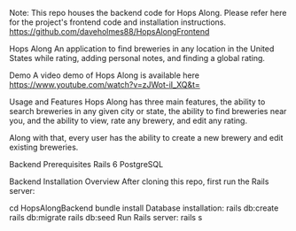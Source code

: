 Note: This repo houses the backend code for Hops Along. Please refer here for the project's frontend code and installation instructions. https://github.com/daveholmes88/HopsAlongFrontend

Hops Along
An application to find breweries in any location in the United States while rating, adding personal notes, and finding a global rating. 

Demo
A video demo of Hops Along is available here https://www.youtube.com/watch?v=zJWot-iI_XQ&t=

Usage and Features
Hops Along has three main features, the ability to search breweries in any given city or state, the ability to find breweries near you, and the ability to view, rate any brewery, and edit any rating.

Along with that, every user has the ability to create a new brewery and edit existing breweries. 

Backend Prerequisites
Rails 6
PostgreSQL

Backend Installation Overview
After cloning this repo, first run the Rails server:

cd HopsAlongBackend
bundle install
Database installation:
rails db:create
rails db:migrate
rails db:seed
Run Rails server:
rails s
